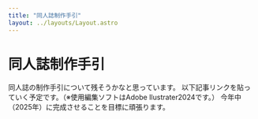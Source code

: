 ```yaml
---
title: "同人誌制作手引"
layout: ../layouts/Layout.astro
---
```


# 同人誌制作手引

同人誌の制作手引について残そうかなと思っています。
以下記事リンクを貼っていく予定です。（※使用編集ソフトはAdobe Ilustrater2024です。）
今年中（2025年）に完成させることを目標に頑張ります。